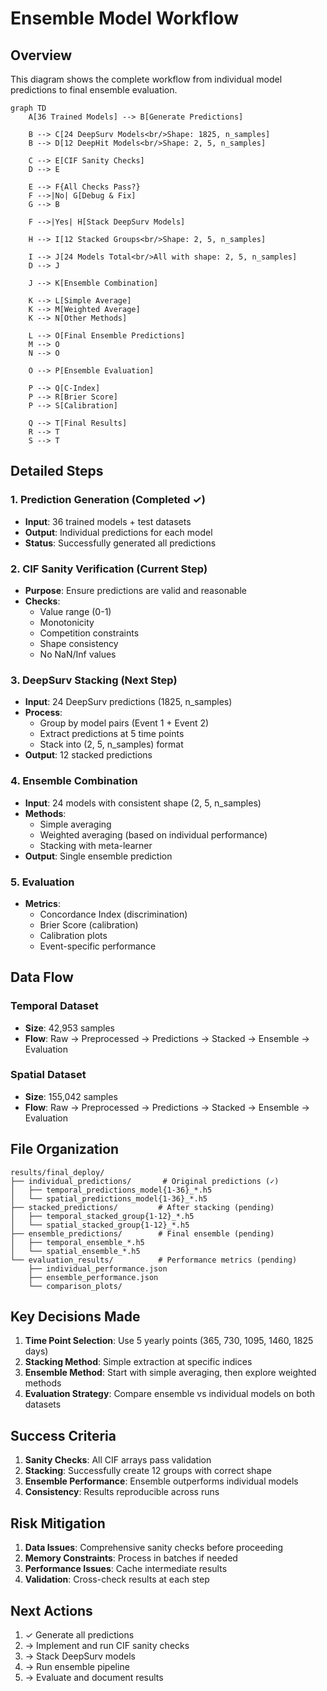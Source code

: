 # Ensemble Model Workflow

## Overview
This diagram shows the complete workflow from individual model predictions to final ensemble evaluation.

```mermaid
graph TD
    A[36 Trained Models] --> B[Generate Predictions]
    
    B --> C[24 DeepSurv Models<br/>Shape: 1825, n_samples]
    B --> D[12 DeepHit Models<br/>Shape: 2, 5, n_samples]
    
    C --> E[CIF Sanity Checks]
    D --> E
    
    E --> F{All Checks Pass?}
    F -->|No| G[Debug & Fix]
    G --> B
    
    F -->|Yes| H[Stack DeepSurv Models]
    
    H --> I[12 Stacked Groups<br/>Shape: 2, 5, n_samples]
    
    I --> J[24 Models Total<br/>All with shape: 2, 5, n_samples]
    D --> J
    
    J --> K[Ensemble Combination]
    
    K --> L[Simple Average]
    K --> M[Weighted Average]
    K --> N[Other Methods]
    
    L --> O[Final Ensemble Predictions]
    M --> O
    N --> O
    
    O --> P[Ensemble Evaluation]
    
    P --> Q[C-Index]
    P --> R[Brier Score]
    P --> S[Calibration]
    
    Q --> T[Final Results]
    R --> T
    S --> T
```

## Detailed Steps

### 1. Prediction Generation (Completed ✓)
- **Input**: 36 trained models + test datasets
- **Output**: Individual predictions for each model
- **Status**: Successfully generated all predictions

### 2. CIF Sanity Verification (Current Step)
- **Purpose**: Ensure predictions are valid and reasonable
- **Checks**:
  - Value range (0-1)
  - Monotonicity
  - Competition constraints
  - Shape consistency
  - No NaN/Inf values

### 3. DeepSurv Stacking (Next Step)
- **Input**: 24 DeepSurv predictions (1825, n_samples)
- **Process**: 
  - Group by model pairs (Event 1 + Event 2)
  - Extract predictions at 5 time points
  - Stack into (2, 5, n_samples) format
- **Output**: 12 stacked predictions

### 4. Ensemble Combination
- **Input**: 24 models with consistent shape (2, 5, n_samples)
- **Methods**:
  - Simple averaging
  - Weighted averaging (based on individual performance)
  - Stacking with meta-learner
- **Output**: Single ensemble prediction

### 5. Evaluation
- **Metrics**:
  - Concordance Index (discrimination)
  - Brier Score (calibration)
  - Calibration plots
  - Event-specific performance

## Data Flow

### Temporal Dataset
- **Size**: 42,953 samples
- **Flow**: Raw → Preprocessed → Predictions → Stacked → Ensemble → Evaluation

### Spatial Dataset
- **Size**: 155,042 samples
- **Flow**: Raw → Preprocessed → Predictions → Stacked → Ensemble → Evaluation

## File Organization

```
results/final_deploy/
├── individual_predictions/       # Original predictions (✓)
│   ├── temporal_predictions_model{1-36}_*.h5
│   └── spatial_predictions_model{1-36}_*.h5
├── stacked_predictions/         # After stacking (pending)
│   ├── temporal_stacked_group{1-12}_*.h5
│   └── spatial_stacked_group{1-12}_*.h5
├── ensemble_predictions/        # Final ensemble (pending)
│   ├── temporal_ensemble_*.h5
│   └── spatial_ensemble_*.h5
└── evaluation_results/          # Performance metrics (pending)
    ├── individual_performance.json
    ├── ensemble_performance.json
    └── comparison_plots/
```

## Key Decisions Made

1. **Time Point Selection**: Use 5 yearly points (365, 730, 1095, 1460, 1825 days)
2. **Stacking Method**: Simple extraction at specific indices
3. **Ensemble Method**: Start with simple averaging, then explore weighted methods
4. **Evaluation Strategy**: Compare ensemble vs individual models on both datasets

## Success Criteria

1. **Sanity Checks**: All CIF arrays pass validation
2. **Stacking**: Successfully create 12 groups with correct shape
3. **Ensemble Performance**: Ensemble outperforms individual models
4. **Consistency**: Results reproducible across runs

## Risk Mitigation

1. **Data Issues**: Comprehensive sanity checks before proceeding
2. **Memory Constraints**: Process in batches if needed
3. **Performance Issues**: Cache intermediate results
4. **Validation**: Cross-check results at each step

## Next Actions

1. ✓ Generate all predictions
2. → Implement and run CIF sanity checks
3. → Stack DeepSurv models
4. → Run ensemble pipeline
5. → Evaluate and document results